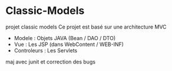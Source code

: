 # Classic-Models
projet classic models
Ce projet est basé sur une architecture MVC 
  - Modele       : Objets JAVA (Bean / DAO / DTO)
  - Vue          : Les JSP (dans WebContent / WEB-INF)
  - Controleurs  : Les Servlets
  
maj avec junit et correction des bugs
